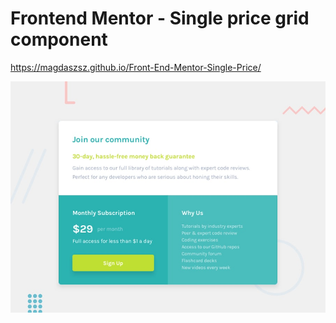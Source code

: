 # Frontend Mentor - Single price grid component

https://magdaszsz.github.io/Front-End-Mentor-Single-Price/

![Design preview for the Single price grid component coding challenge](./design/desktop-preview.jpg)




